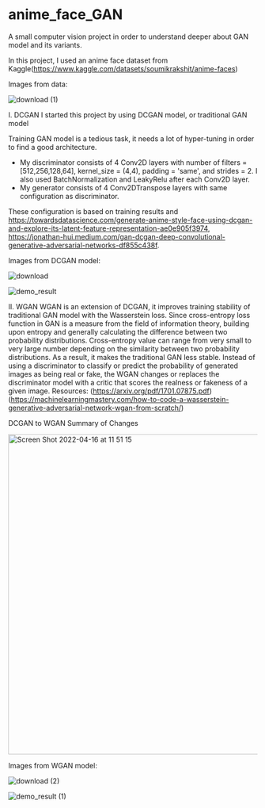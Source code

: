 # anime_face_GAN
A small computer vision project in order to understand deeper about GAN model and its variants.

In this project, I used an anime face dataset from Kaggle(https://www.kaggle.com/datasets/soumikrakshit/anime-faces)

Images from data:

![download (1)](https://user-images.githubusercontent.com/50269219/163562232-19a8f5ff-340d-4bbf-96df-13861dfb17dd.png)

I. DCGAN
I started this project by using DCGAN model, or traditional GAN model

Training GAN model is a tedious task, it needs a lot of hyper-tuning in order to find a good architecture. 
- My discriminator consists of 4 Conv2D layers with number of filters = [512,256,128,64], kernel_size = (4,4), padding = 'same', and strides = 2. I also used BatchNormalization and LeakyRelu after each Conv2D layer.
- My generator consists of 4 Conv2DTranspose layers with same configuration as discriminator.

These configuration is based on training results and https://towardsdatascience.com/generate-anime-style-face-using-dcgan-and-explore-its-latent-feature-representation-ae0e905f3974, https://jonathan-hui.medium.com/gan-dcgan-deep-convolutional-generative-adversarial-networks-df855c438f.


Images from DCGAN model:

![download](https://user-images.githubusercontent.com/50269219/163562247-e99fc367-efc2-4737-a30d-f9f04f6ca91f.png)

![demo_result](https://user-images.githubusercontent.com/50269219/163562256-44a149bd-9c41-458f-ae59-820b61453e6d.jpg)

II. WGAN
WGAN is an extension of DCGAN, it improves training stability of traditional GAN model with the Wasserstein loss. Since cross-entropy loss function in GAN is a measure from the field of information theory, building upon entropy and generally calculating the difference between two probability distributions. Cross-entropy value can range from very small to very large number depending on the similarity between two probability distributions. As a result, it makes the traditional GAN less stable. Instead of using a discriminator to classify or predict the probability of generated images as being real or fake, the WGAN changes or replaces the discriminator model with a critic that scores the realness or fakeness of a given image.
Resources:
(https://arxiv.org/pdf/1701.07875.pdf)
(https://machinelearningmastery.com/how-to-code-a-wasserstein-generative-adversarial-network-wgan-from-scratch/)

DCGAN to WGAN Summary of Changes

<img width="646" alt="Screen Shot 2022-04-16 at 11 51 15" src="https://user-images.githubusercontent.com/50269219/163670482-61c1e398-23fd-42d8-8ad3-30e2df52239e.png">

Images from WGAN model:

![download (2)](https://user-images.githubusercontent.com/50269219/163670528-0f5c4e3e-47f2-4feb-8397-2aa4adc78cbf.png)

![demo_result (1)](https://user-images.githubusercontent.com/50269219/163670518-c7e324cf-1bed-4fd6-9637-9b7e042191d8.jpg)

